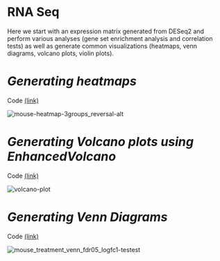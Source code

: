 # RNA Seq
Here we start with an expression matrix generated from DESeq2 and perform various analyses (gene set enrichment analysis and correlation tests) as well as generate common visualizations (heatmaps, venn diagrams, volcano plots, violin plots).


# *Generating heatmaps*
Code [(link)](https://github.com/jtwang1027/RNA_Seq/blob/master/heatmap-example.R)

![mouse-heatmap-3groups_reversal-alt](https://user-images.githubusercontent.com/46359281/76250075-f4907100-621a-11ea-956a-43688a2bfb2d.jpg)

    

# *Generating Volcano plots using EnhancedVolcano*
Code [(link)](https://github.com/jtwang1027/RNA_Seq/blob/master/volcano_plots-rna-seq.md)  

![volcano-plot](https://user-images.githubusercontent.com/46359281/74269596-b7969480-4cd7-11ea-9185-31b58d334bdf.png)

  
  

# *Generating Venn Diagrams*
Code [(link)](https://github.com/jtwang1027/RNA_Seq/blob/master/venn_diagram_example.Rmd)  

![mouse_treatment_venn_fdr05_logfc1-testest](https://user-images.githubusercontent.com/46359281/76251573-9913b280-621d-11ea-9ece-aacc2d2bc4cf.png)


